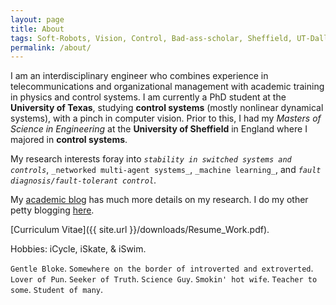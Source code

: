 ```yaml
---
layout: page
title: About
tags: Soft-Robots, Vision, Control, Bad-ass-scholar, Sheffield, UT-Dallas, Research-Assistant, Teaching-Assistant, RoboTec-Lab.
permalink: /about/
---
```

I am an interdisciplinary engineer who combines experience in telecommunications and organizational management with academic training in physics and control systems. I am currently a PhD student at the **University of Texas**, studying **control systems** (mostly nonlinear dynamical systems), with a pinch in computer vision. Prior to this, I had my *Masters of Science in Engineering* at the **University of Sheffield** in England where I majored in **control systems**.

My research interests foray into _`stability in switched systems and controls`_, `_networked multi-agent systems_`, `_machine learning_`, and _`fault diagnosis/fault-tolerant control`_.

My [academic blog](http://lakehanne.github.io) has much more details on my research. I do my other petty blogging [here](http://fancylittlerobots.blogspot.com). 

[Curriculum Vitae]({{ site.url }}/downloads/Resume_Work.pdf).


Hobbies: iCycle, iSkate, & iSwim.


`Gentle Bloke`. `Somewhere on the border of introverted and extroverted`. `Lover of Pun`. `Seeker of Truth`. `Science Guy`. `Smokin' hot wife`. `Teacher to some`. `Student of many`.